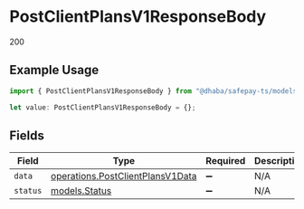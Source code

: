 # PostClientPlansV1ResponseBody

200

## Example Usage

```typescript
import { PostClientPlansV1ResponseBody } from "@dhaba/safepay-ts/models/operations";

let value: PostClientPlansV1ResponseBody = {};
```

## Fields

| Field                                                                                | Type                                                                                 | Required                                                                             | Description                                                                          |
| ------------------------------------------------------------------------------------ | ------------------------------------------------------------------------------------ | ------------------------------------------------------------------------------------ | ------------------------------------------------------------------------------------ |
| `data`                                                                               | [operations.PostClientPlansV1Data](../../models/operations/postclientplansv1data.md) | :heavy_minus_sign:                                                                   | N/A                                                                                  |
| `status`                                                                             | [models.Status](../../models/status.md)                                              | :heavy_minus_sign:                                                                   | N/A                                                                                  |
